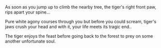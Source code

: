 As soon as you jump up to climb the nearby tree, the tiger's right
front paw, rips apart your spine... 

Pure white agony courses through you but before you could scream,
tiger's jaws crush your head and with it, your life meets its tragic
end..

The tiger enjoys the feast before going back to the forest to prey on
some another unfortunate soul.
